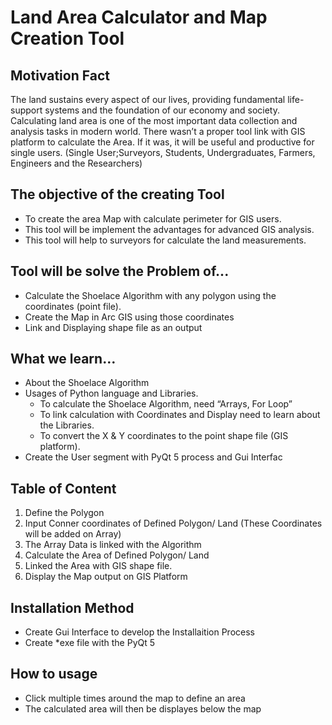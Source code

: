 # Land Area Calculator and Map Creation Tool

## Motivation Fact
The land sustains every aspect of our lives, providing fundamental life-support systems and the foundation of our economy and society. Calculating land area is one of the most important data collection and analysis tasks in modern world. There wasn’t a proper tool link with GIS platform to calculate the Area. If it was, it will be useful and productive for single users. (Single User;Surveyors, Students, Undergraduates,  Farmers, Engineers and the Researchers)

## The objective of the creating Tool
*	To create the area Map with calculate perimeter for GIS users. 
*	This tool will be implement the advantages for advanced GIS analysis. 
*	This tool will help to surveyors for calculate the land measurements. 

## Tool will be solve the Problem of...
*	Calculate the Shoelace Algorithm with any polygon using the coordinates (point file).
*	Create the Map in Arc GIS using those coordinates 
*	Link and Displaying shape file as an output    

## What we learn…
*	About the Shoelace Algorithm
*	Usages of Python language and Libraries. 
    - To calculate the Shoelace Algorithm, need “Arrays, For Loop”
    -	To link calculation with Coordinates and Display need to learn about the Libraries. 
    - To convert the X & Y coordinates to the point shape file (GIS platform). 
* Create the User segment with PyQt 5 process and Gui Interfac

## Table of Content
  1.	Define the Polygon
  2.	Input Conner coordinates of Defined Polygon/ Land (These Coordinates will be added on Array)
  3.	The Array Data is linked with the Algorithm
  4.	Calculate the Area of Defined Polygon/ Land 
  5.	Linked the Area with GIS shape file. 
  6.	Display the Map output on GIS Platform
## Installation Method 
*   Create Gui Interface to develop the Installaition Process
*   Create *exe file with the PyQt 5 



## How to usage
* Click multiple times around the map to define an area
* The calculated area will then be displayes below the map


